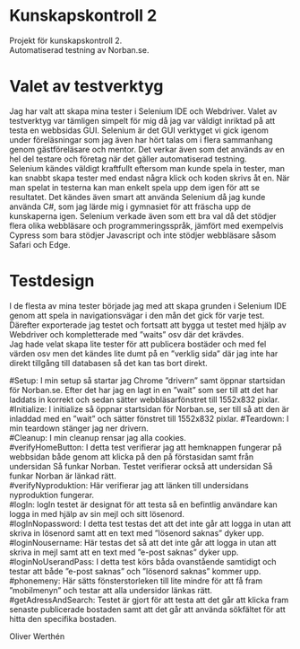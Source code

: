 # Kunskapskontroll 2
Projekt för kunskapskontroll 2.  
Automatiserad testning av Norban.se.

# Valet av testverktyg
Jag har valt att skapa mina tester i Selenium IDE och Webdriver. Valet av testverktyg var tämligen simpelt för mig då jag var väldigt inriktad på att testa en webbsidas GUI.  Selenium är det GUI verktyget vi gick igenom under föreläsningar som jag även har hört talas om i flera sammanhang genom gästföreläsare och mentor. Det verkar även som det används av en hel del testare och företag när det gäller automatiserad testning.  
Selenium kändes väldigt kraftfullt eftersom man kunde spela in tester, man kan snabbt skapa tester med endast några klick och koden skrivs åt en. När man spelat in testerna kan man enkelt spela upp dem igen för att se resultatet.
Det kändes även smart att använda Selenium då jag kunde använda C#, som jag lärde mig i gymnasiet för att fräscha upp de kunskaperna igen. Selenium verkade även som ett bra val då det stödjer flera olika webbläsare och programmeringsspråk, jämfört med exempelvis Cypress som bara stödjer Javascript och inte stödjer webbläsare såsom Safari och Edge.  

# Testdesign
I de flesta av mina tester började jag med att skapa grunden i Selenium IDE genom att spela in navigationsvägar i den mån det gick för varje test. Därefter exporterade jag testet och fortsatt att bygga ut testet med hjälp av Webdriver och kompletterade med ”waits” osv där det krävdes.  
Jag hade velat skapa lite tester för att publicera bostäder och med fel värden osv men det kändes lite dumt på en ”verklig sida” där jag inte har direkt tillgång till databasen så det kan tas bort direkt.  

#Setup: I min setup så startar jag Chrome ”drivern” samt öppnar startsidan för Norban.se. Efter det har jag en lagt in en ”wait” som ser till att det har laddats in korrekt och sedan sätter webbläsarfönstret till 1552x832 pixlar.  
#Initialize: I initialize så öppnar startsidan för Norban.se, ser till så att den är inladdad med en ”wait” och sätter fönstret till 1552x832 pixlar. 
#Teardown: I min teardown stänger jag ner drivern.  
#Cleanup: I min cleanup rensar jag alla cookies.  
#verifyHomeButton: I detta test verifierar jag att hemknappen fungerar på webbsidan både genom att klicka på den på förstasidan samt från undersidan Så funkar Norban. Testet verifierar också att undersidan Så funkar Norban är länkad rätt.  
#verifyNyproduktion: Här verifierar jag att länken till undersidans nyproduktion fungerar.  
#logIn: logIn testet är designat för att testa så en befintlig användare kan logga in med hjälp av sin mejl och sitt lösenord.  
#logInNopassword: I detta test testas det att det inte går att logga in utan att skriva in lösenord samt att en text med ”lösenord saknas” dyker upp.  
#loginNousername: Här testas det så att det inte går att logga in utan att skriva in mejl samt att en text med ”e-post saknas” dyker upp.  
#loginNoUserandPass: I detta test körs båda ovanstående samtidigt och testar att både ”e-post saknas” och ”lösenord saknas” kommer upp.  
#phonemeny: Här sätts fönsterstorleken till lite mindre för att få fram ”mobilmenyn” och testar att alla undersidor länkas rätt.  
#getAdressAndSearch: Testet är gjort för att testa att det går att klicka fram senaste publicerade bostaden samt att det går att använda sökfältet för att hitta den specifika bostaden.  

Oliver Werthén 
